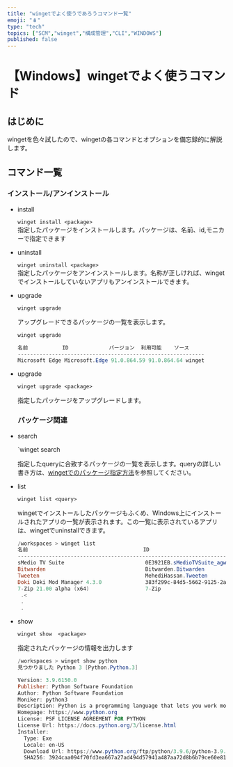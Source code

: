 ```yaml
---
title: "wingetでよく使うであろうコマンド一覧"
emoji: "🪆"
type: "tech" 
topics: ["SCM","winget","構成管理","CLI","WINDOWS"]
published: false
---
```


# 【Windows】wingetでよく使うコマンド

## はじめに

wingetを色々試したので、wingetの各コマンドとオプションを備忘録的に解説します。

## コマンド一覧

### インストール/アンインストール

- install

  `winget install <package>`  
  指定したパッケージをインストールします。パッケージは、名前、id,モニカーで指定できます

- uninstall

  
  `winget uninstall <package>`  
  指定したパッケージをアンインストールします。名称が正しければ、wingetでインストールしていないアプリもアンインストールできます。
  
- upgrade

  `winget upgrade`

  アップグレードできるパッケージの一覧を表示します。

  ```powershell
  winget upgrade
  
  名前           ID             バージョン  利用可能    ソース
  ------------------------------------------------------------
  Microsoft Edge Microsoft.Edge 91.0.864.59 91.0.864.64 winget
  
  ```

- upgrade <package>

   `winget upgrade <package>`

   指定したパッケージをアップグレードします。

   

   ### パッケージ関連

- search
  
  `winget search <query>
  
  指定したqueryに合致するパッケージの一覧を表示します。queryの詳しい書き方は、[wingetでのパッケージ指定方法](/atsushifx/articles/winget-help-query)を参照してください。
  
- list

   `winget list <query>`

   wingetでインストールしたパッケージもふくめ、Windows上にインストールされたアプリの一覧が表示されます。この一覧に表示されているアプリは、wingetでuninstallできます。

   ``` powershell
   /workspaces > winget list
   名前                                     ID                                        バージョン        利用可能    ソース
   -----------------------------------------------------------------------------------------------------------------------
   sMedio TV Suite                          0E3921EB.sMedioTVSuite_agwrg61xdd7p4      1.1.0.29
   Bitwarden                                Bitwarden.Bitwarden                       1.27.0
   Tweeten                                  MehediHassan.Tweeten                      5.3.0
   Doki Doki Mod Manager 4.3.0              383f299c-84d5-5662-9125-2abaa1144a56      4.3.0
   7-Zip 21.00 alpha (x64)                  7-Zip                                     21.00 alpha
    .<
    .
    .
   
   ```

- show

   `winget show  <package>`

   指定されたパッケージの情報を出力します

   ``` powershell
   /workspaces > winget show python
   見つかりました Python 3 [Python.Python.3]
   
   Version: 3.9.6150.0
   Publisher: Python Software Foundation
   Author: Python Software Foundation
   Moniker: python3
   Description: Python is a programming language that lets you work more quickly and integrate your systems more effectively.
   Homepage: https://www.python.org
   License: PSF LICENSE AGREEMENT FOR PYTHON
   License Url: https://docs.python.org/3/license.html
   Installer:
     Type: Exe
     Locale: en-US
     Download Url: https://www.python.org/ftp/python/3.9.6/python-3.9.6-amd64.exe
     SHA256: 3924caa094f70fd3ea667a27ad494d57941a487aa72d8b6b79ce60e81f1e497c
   
   ```

   
